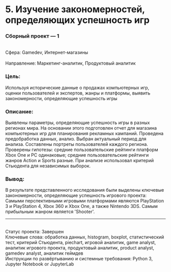 # 5. Изучение закономерностей, определяющих успешность игр	
### Cборный проект — 1	
<br>Сфера: Gamedev, Интернет-магазины	
<br>Направление: Маркетинг-аналитик, Продуктовый аналитик	
### Цель: 
Используя исторические данные о продажах компьютерных игр, оценки пользователей и экспертов, жанры и платформы, выявить закономерности, определяющие успешность игры 	
### Описание: 
Выявлены параметры, определяющие успешность игры в разных регионах мира. На основании этого подготовлен отчет для магазина компьютерных игр для планирования рекламных кампаний. Проведена предобработка данных, анализ. Выбран актуальный
период для анализа. Составлены портреты пользователей каждого региона. Проверены гипотезы: средние пользовательские рейтинги платформ Xbox One и PC одинаковые; средние пользовательские рейтинги жанров Action и Sports разные. При анализе использовал критерий Стьюдента для независимых выборок.	
### Вывод: 
В результате представленного исследования были выделены ключевые закономерности, определяющие успешность игрового проекта: 
<br>Cамыми перспективными игровыми платформами являются PlayStation 3 и PlayStation 4, Xbox 360 и Xbox One, а также Nintendo 3DS. Самым прибыльным жанром является 'Shooter'.
***
<br>Статус проекта: Завершен
<br>Ключевые слова: обработка данных, histogram, boxplot, статистический тест, критерий Стьюдента, piechart, игровой аналитик, game analyst, аналитик игрового проекта, продуктовый аналитик, product analyst, gamedev analyst, аналитик геймдев
<br>Инструкции по развёртыванию и системные требования: Python 3, Jupyter Notebook or JupyterLab
